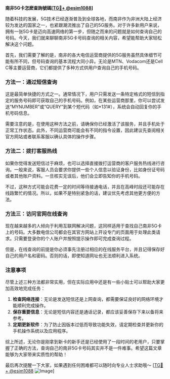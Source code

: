 **南非5G卡怎麽查詢號碼[[TG💪+ @esim1088](https://t.me/s/esim1088)]**

随着科技的发展，5G技术已经逐渐普及到全球各地，而南非作为非洲大陆上经济较为发达的国家之一，也紧跟潮流推出了自己的5G服务。对于许多新用户来说，拥有一张5G卡是迈向高速网络的第一步，但随之而来的问题就是如何查询自己的号码。今天，我们就来聊聊南非5G卡号码查询的相关内容，希望能帮助大家轻松解决这个问题。

首先，我们需要了解的是，南非的各大电信运营商提供的5G服务虽然具体细节可能有所不同，但号码查询的基本流程大同小异。无论是MTN、Vodacom还是Cell C等主要运营商，它们都提供了多种方式供用户查询自己的手机号码。

### **方法一：通过短信查询**

这是最简单快捷的方式之一。通常情况下，用户只需发送一条特定格式的短信到指定的服务号码即可获取自己的手机号码。例如，在某些运营商那里，你可以尝试发送“MYNUMBER”或“QUERY”到某个短代码（如*131#），系统会自动回复你的手机号码信息。

需要注意的是，在使用这种方法之前，请确保你已经激活了该服务，并且手机处于正常工作状态。此外，不同运营商可能会有不同的指令设置，因此建议先查阅相关官方网站或者联系客服以确认具体的操作步骤。

### **方法二：拨打客服热线**

如果你觉得发送短信过于麻烦，也可以选择直接拨打运营商的客户服务热线进行咨询。一般来说，客服人员会要求你提供一些个人信息以验证身份，比如身份证号码或者其他账户资料。一旦核实无误后，他们会立即告知你的手机号码。

不过，这种方式可能会花费一定的时间等待接通电话，并且在高峰时段还可能存在线路繁忙的情况。所以，如果不是特别紧急的话，建议优先考虑其他更方便的方法。

### **方法三：访问官网在线查询**

现在越来越多的人倾向于利用互联网解决问题，这同样适用于查找自己南非5G卡上的号码。大多数电信公司都会在其官方网站上开设专门的页面用于处理此类请求。只需要登录你的个人账户并按照提示操作即可完成查询过程。

但是，在线查询的前提是你必须事先注册过相应的在线服务平台，并且记得保存好自己的用户名和密码。否则的话，即使知道网址也无法顺利进入系统。

### **注意事项**

尽管上述三种方法都非常实用，但在实际应用中还是有一些小贴士可以帮助大家更加高效地完成任务：

1. **检查网络连接**：无论是发送短信还是上网查询，都需要保证良好的网络环境才能顺利完成操作。
2. **保存重要信息**：无论是短信内容还是通话记录，都应该妥善保存下来以备将来参考。
3. **定期更新软件**：为了防止因版本过低而导致功能失效，请定期检查并更新你的手机操作系统以及应用程序。

综上所述，无论你是刚拿到新卡的新手还是已经使用了一段时间的老用户，只要掌握了正确的方法，查询自己的南非5G卡号码其实并不是一件难事。希望这篇文章能够为大家带来实质性的帮助！

最后再次提醒一下大家，如果遇到任何困难都可以随时向专业人士求助哦～ [[TG💪+ @esim1088](https://t.me/s/esim1088) ![Image](https://i.postimg.cc/4NQfJmqS/Snipaste-2025-05-13-00-14-12.png)]